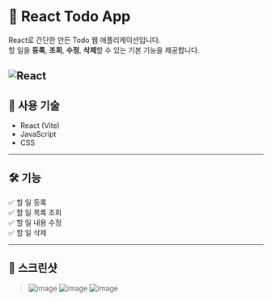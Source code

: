# 📝 React Todo App

React로 간단한 만든 Todo 웹 애플리케이션입니다.  
할 일을 **등록**, **조회**, **수정**, **삭제**할 수 있는 기본 기능을 제공합니다.

![React](https://img.shields.io/badge/React-19.1.0-blue?logo=react)
---


## 🧰 사용 기술

- React (Vite)
- JavaScript
- CSS

---

## 🛠️ 기능

✅ 할 일 등록  
✅ 할 일 목록 조회  
✅ 할 일 내용 수정  
✅ 할 일 삭제  

---

## 📸 스크린샷

> ![image](https://github.com/user-attachments/assets/9359fb8e-c953-4bd8-8503-4cc21b398ec4)
![image](https://github.com/user-attachments/assets/d267015c-50a3-44fe-aac8-77f3f2551196)
![image](https://github.com/user-attachments/assets/0a9afb5f-4d58-4d6f-b9ac-a4e9ad567e40)




